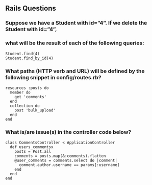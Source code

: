 ## Rails Questions

### Suppose we have a Student with id=”4”. If we delete the Student with id=”4”,
### what will be the result of each of the following queries:

```
Student.find(4)
Student.find_by_id(4)
```

### What paths (HTTP verb and URL) will be defined by the following snippet in config/routes.rb?
```
resources :posts do
  member do
    get 'comments'
  end
  collection do
    post 'bulk_upload'
  end
end
```

### What is/are issue(s) in the controller code below?
```
class CommentsController < ApplicationController
  def users_commentsx
    posts = Post.all
    comments = posts.map(&:comments).flatten
    @user_comments = comments.select do |comment|
      comment.author.username == params[:username]
    end
  end
end
```
